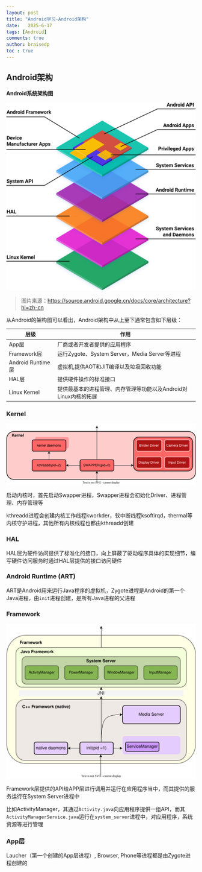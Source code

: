 ```yaml
---
layout: post
title: "Android学习-Android架构"
date:   2025-6-17
tags: [Android]
comments: true
author: braisedp
toc : true
---
```


<!--more-->

## Android架构

**Android系统架构图**

![android arch](../images/2025-6-20-android_architecture/android-stack.svg)

> 图片来源：https://source.android.google.cn/docs/core/architecture?hl=zh-cn

从Android的架构图可以看出，Android架构中从上至下通常包含如下层级：

|层级 | 作用|
|--|--|
|App层|厂商或者开发者提供的应用程序|
|Framework层| 运行Zygote、System Server，Media Server等进程|
|Android Runtime 层|虚拟机,提供AOT和JIT编译以及垃圾回收功能|
|HAL层|提供硬件操作的标准接口|
|Linux Kernel|提供最基本的进程管理、内存管理等功能以及Android对Linux内核的拓展|

### Kernel

![kernel](../images/2025-6-20-android_architecture/Kernel.svg)

启动内核时，首先启动Swapper进程，Swapper进程会初始化Driver、进程管理、内存管理等

kthreadd进程会创建内核工作线程kworkder，软中断线程ksoftirqd，thermal等内核守护进程，其他所有内核线程也都由kthreadd创建

### HAL

HAL层为硬件访问提供了标准化的接口，向上屏蔽了驱动程序具体的实现细节，编写硬件访问服务时通过HAL层提供的接口访问硬件

### Android Runtime (ART)

ART是Android用来运行Java程序的虚拟机，Zygote进程是Android的第一个Java进程，由`init`进程创建，是所有Java进程的父进程

### Framework

![framework](../images/2025-6-20-android_architecture/Framework.svg)

Framework层提供的API给APP层进行调用并运行在应用程序当中，而其提供的服务运行在System Server进程中

比如ActivityManager，其通过`Activity.java`向应用程序提供一组API，而其`ActivityManagerService.java`运行在`system_server`进程中，对应用程序，系统资源等进行管理

### App层

Laucher（第一个创建的App层进程）, Browser, Phone等进程都是由Zygote进程创建的

